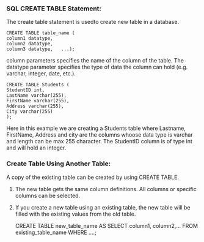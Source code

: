 ### SQL CREATE TABLE Statement:
The create table statement is usedto create new table in a database.
 
    CREATE TABLE table_name (
    column1 datatype,
    column2 datatype,
    column3 datatype,   ...);
column parameters specifies the name of the column of the table.
The datatype parameter specifies the type of data the column can hold (e.g. varchar, integer, date, etc.).
   
    CREATE TABLE Students (
    StudentID int,
    LastName varchar(255),
    FirstName varchar(255),
    Address varchar(255),
    City varchar(255)
    );
Here in this example we are creating a Students table where Lastname, FirstName, Address and city are the columns whoose data type is
varchar and length can be max 255 character.
The StudentID column is of type int and will hold an integer.

### Create Table Using Another Table:
A copy of the existing table can be created by using CREATE TABLE.
1) The new table gets the same column definitions. All columns or specific columns can be selected.
2) If you create a new table using an existing table, the new table will be filled with the existing values from the old table.
 
    CREATE TABLE new_table_name AS
    SELECT column1, column2,...
    FROM existing_table_name
    WHERE ....;

